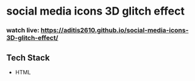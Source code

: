 # social media icons 3D glitch effect 
### watch live: https://aditis2610.github.io/social-media-icons-3D-glitch-effect/

## Tech Stack
- HTML 

